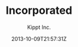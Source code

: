 ---
title: "Incorporated"
github: https://github.com/kippt/jekyll-incorporated
demo: http://blog.sendtoinc.com/
author: Kippt Inc.

ssg:
  - Jekyll
cms:
  - No Cms
date: 2013-10-09T21:57:31Z
github_branch: master
stale: true
---